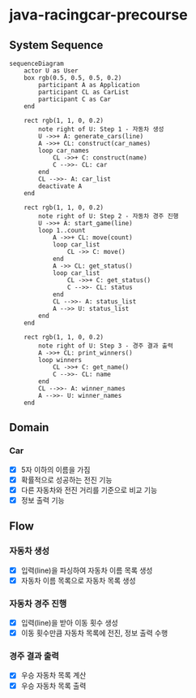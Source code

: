 # java-racingcar-precourse

## System Sequence

```mermaid
sequenceDiagram
    actor U as User
    box rgb(0.5, 0.5, 0.5, 0.2)
        participant A as Application
        participant CL as CarList
        participant C as Car
    end

    rect rgb(1, 1, 0, 0.2)
        note right of U: Step 1 - 자동차 생성
        U ->>+ A: generate_cars(line)
        A ->>+ CL: construct(car_names)
        loop car_names
            CL ->>+ C: construct(name)
            C -->>- CL: car
        end
        CL -->>- A: car_list
        deactivate A
    end

    rect rgb(1, 1, 0, 0.2)
        note right of U: Step 2 - 자동차 경주 진행
        U ->>+ A: start_game(line)
        loop 1..count
            A ->>+ CL: move(count)
            loop car_list
                CL ->> C: move()
            end
            A ->> CL: get_status()
            loop car_list
                CL ->>+ C: get_status()
                C -->>- CL: status
            end
            CL -->>- A: status_list
            A -->> U: status_list
        end
    end

    rect rgb(1, 1, 0, 0.2)
        note right of U: Step 3 - 경주 결과 출력
        A ->>+ CL: print_winners()
        loop winners
            CL ->>+ C: get_name()
            C -->>- CL: name
        end
        CL -->>- A: winner_names
        A -->>- U: winner_names
    end
```

## Domain

### Car

- [x] 5자 이하의 이름을 가짐
- [x] 확률적으로 성공하는 전진 기능
- [x] 다른 자동차와 전진 거리를 기준으로 비교 기능
- [x] 정보 출력 기능

## Flow

### 자동차 생성

- [x] 입력(line)을 파싱하여 자동차 이름 목록 생성
- [x] 자동차 이름 목록으로 자동차 목록 생성

### 자동차 경주 진행

- [x] 입력(line)을 받아 이동 횟수 생성
- [x] 이동 횟수만큼 자동차 목록에 전진, 정보 출력 수행

### 경주 결과 출력

- [x] 우승 자동차 목록 계산
- [x] 우승 자동차 목록 출력
